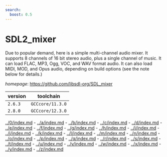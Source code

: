 ```yaml
---
search:
  boost: 0.5
---
```

# SDL2_mixer

Due to popular demand, here is a simple multi-channel audio mixer.  It supports 8 channels of 16 bit stereo audio, plus a single channel of music. It can load FLAC, MP3, Ogg, VOC, and WAV format audio. It can also load MIDI, MOD, and Opus audio, depending on build options (see the note below for details.)

*homepage*: <https://github.com/libsdl-org/SDL_mixer>

version | toolchain
--------|----------
``2.6.3`` | ``GCCcore/11.3.0``
``2.8.0`` | ``GCCcore/12.3.0``

[../0/index.md](0) - [../a/index.md](a) - [../b/index.md](b) - [../c/index.md](c) - [../d/index.md](d) - [../e/index.md](e) - [../f/index.md](f) - [../g/index.md](g) - [../h/index.md](h) - [../i/index.md](i) - [../j/index.md](j) - [../k/index.md](k) - [../l/index.md](l) - [../m/index.md](m) - [../n/index.md](n) - [../o/index.md](o) - [../p/index.md](p) - [../q/index.md](q) - [../r/index.md](r) - [../s/index.md](s) - [../t/index.md](t) - [../u/index.md](u) - [../v/index.md](v) - [../w/index.md](w) - [../x/index.md](x) - [../y/index.md](y) - [../z/index.md](z)

